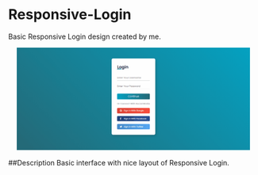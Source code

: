# Responsive-Login
Basic Responsive Login design created by me.

<p align="center">
    <img width="470" src="Gif/gif_responsivelogin.gif">

##Description
Basic interface with nice layout of Responsive Login.